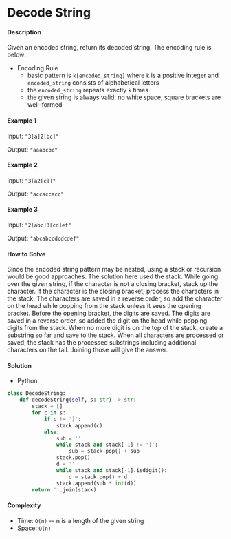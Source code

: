 # Decode String

#### Description

Given an encoded string, return its decoded string. The encoding rule is below:

- Encoding Rule
    - basic pattern is `k[encoded_string]` where `k` is a positive integer and `encoded_string` consists of alphabetical letters
    - the `encoded_string` repeats exactly `k` times
    - the given string is always valid: no white space, square brackets are well-formed

#### Example 1

Input: `"3[a]2[bc]"`

Output: `"aaabcbc"`

#### Example 2

Input: `"3[a2[c]]"`

Output: `"accaccacc"`

#### Example 3

Input: `"2[abc]3[cd]ef"`

Output: `"abcabccdcdcdef"`

#### How to Solve

Since the encoded string pattern may be nested, using a stack or recursion would be good approaches. The solution here used the stack.
While going over the given string, if the character is not a closing bracket, stack up the character. If the character is the closing bracket, process the characters in the stack.
The characters are saved in a reverse order, so add the character on the head while popping from the stack unless it sees the opening bracket. Before the opening bracket, the digits are saved. The digits are saved in a reverse order, so added the digit on the head while popping digits from the stack. When no more digit is on the top of the stack, create a substring so far and save to the stack.
When all characters are processed or saved, the stack has the processed substrings including additional characters on the tail. Joining those will give the answer.

#### Solution
- Python

```python
class DecodeString:
    def decodeString(self, s: str) -> str:
        stack = []
        for c in s:
            if c != ']':
                stack.append(c)
            else:
                sub = ''
                while stack and stack[-1] != '[':
                    sub = stack.pop() + sub
                stack.pop()
                d = ''
                while stack and stack[-1].isdigit():
                    d = stack.pop() + d
                stack.append(sub * int(d))
        return ''.join(stack)
```

#### Complexity
- Time: `O(n)` -- n is a length of the given string
- Space: `O(n)`
